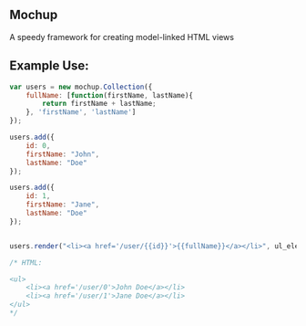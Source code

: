 ## Mochup
A speedy framework for creating model-linked HTML views


## Example Use:

````javascript
var users = new mochup.Collection({
	fullName: [function(firstName, lastName){
		return firstName + lastName;
	}, 'firstName', 'lastName']
});

users.add({
	id: 0,
	firstName: "John",
	lastName: "Doe"
});

users.add({
	id: 1,
	firstName: "Jane",
	lastName: "Doe"
});


users.render("<li><a href='/user/{{id}}'>{{fullName}}</a></li>", ul_element);

/* HTML:

<ul>
	<li><a href='/user/0'>John Doe</a></li>
	<li><a href='/user/1'>Jane Doe</a></li>
</ul>
*/

````